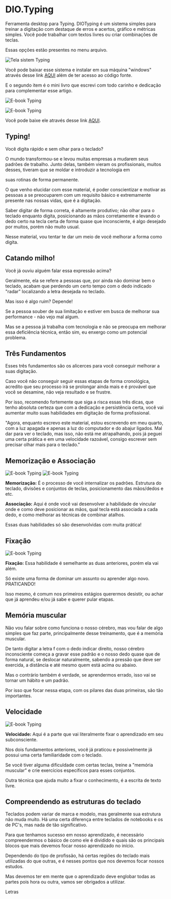 # DIO.Typing
Ferramenta desktop para Typing.
DIOTyping é um sistema simples para treinar a digitação com destaque de erros e acertos, gráfico e métricas simples. Você pode trabalhar com textos livres ou criar combinações de teclas.

Essas opções estão presentes no menu arquivo.

![Tela sistem Typing](https://scontent.fcau11-2.fna.fbcdn.net/v/t39.30808-6/244358800_588525512343480_8832764791900903980_n.jpg?_nc_cat=104&ccb=1-5&_nc_sid=730e14&_nc_ohc=g8o8yd-7ojQAX_r8n1x&_nc_ht=scontent.fcau11-2.fna&oh=ea5fcd43f0b2884c6143f8ed54d30909&oe=615CF10A)

Você pode baixar esse sistema e instalar em sua máquina "windows" através desse link [AQUI](https://carlosantoniocison.editorx.io/portifolio/diotyping) além de ter acesso ao código fonte.


E o segundo item é o mini livro que escrevi com todo carinho e dedicação para complementar esse artigo.

![E-book Typing](https://static.wixstatic.com/media/b3586d_db039e5d81664612a8e3a130f62b87d4~mv2.jpg/v1/fill/w_675,h_500,al_c,q_80,usm_0.66_1.00_0.01/b3586d_db039e5d81664612a8e3a130f62b87d4~mv2.webp)

![E-book Typing](https://static.wixstatic.com/media/b3586d_ab0a2d055afb427d8efe223af0171741~mv2.png/v1/fill/w_740,h_311,al_c,q_95/b3586d_ab0a2d055afb427d8efe223af0171741~mv2.webp)

Você pode baixe ele através desse link [AQUI](https://carlosantoniocison.editorx.io/portifolio/diotyping).

## Typing!

Você digita rápido e sem olhar para o teclado?

O mundo transformou-se e levou muitas empresas a mudarem seus padrões de trabalho. Junto delas, também vieram os profissionais, muitos desses, tiveram que se moldar e introduzir a tecnologia em

suas rotinas de forma permanente.

O que venho elucidar com esse material, é poder conscientizar e motivar as pessoas a se preocuparem com um requisito básico e extremamente presente nas nossas vidas, que é a digitação.

Saber digitar de forma correta, é altamente produtivo; não olhar para o teclado enquanto digita, posicionando as mãos corretamente e levando o dedo certo na tecla certa de forma quase que inconsciente, é algo desejado por muitos, porém não muito usual.

Nesse material, vou tentar te dar um meio de você melhorar a forma como digita.

## Catando milho!

Você já ouviu alguém falar essa expressão acima?

Geralmente, ela se refere a pessoas que, por ainda não dominar bem o teclado, acabam que perdendo um certo tempo com o dedo indicado "radar" localizando a letra desejada no teclado.

Mas isso é algo ruim? Depende!

Se a pessoa souber de sua limitação e estiver em busca de melhorar sua performance - não vejo mal algum.

Mas se a pessoa já trabalha com tecnologia e não se preocupa em melhorar essa deficiência técnica, então sim, eu enxergo como um potencial problema.

## Três Fundamentos

Esses três fundamentos são os alicerces para você conseguir melhorar a suas digitação.

Caso você não conseguir seguir essas etapas de forma cronológica, acredito que seu processo irá se prolongar ainda mais e é provável que você se desamine, não veja resultado e se frustre.

Por isso, recomendo fortemente que siga a risca essas três dicas, que tenho absoluta certeza que com a dedicação e persistência certa, você vai aumentar muito suas habilidades em digitação de forma profissional.

"Agora, enquanto escrevo este material, estou escrevendo em meu quarto, com a luz apagada e apenas a luz do computador e do abajur ligados. Mal dar para ver o teclado, mas isso, não está me atrapalhando, pois já peguei uma certa prática e em uma velocidade razoável, consigo escrever sem precisar olhar mais para o teclado."

## Memorização e Associação

![E-book Typing]()
![E-book Typing](https://static.wixstatic.com/media/b3586d_9c2828c147af43f28bff34532f89182f~mv2.png/v1/fill/w_740,h_378,al_c,q_95/b3586d_9c2828c147af43f28bff34532f89182f~mv2.webp)

**Memorização:** É o processo de você internalizar os padrões. Estrutura do teclado, divisões e conjuntos de teclas, posicionamento das mãos/dedos e etc.

**Associação:** Aqui é onde você vai desenvolver a habilidade de vincular onde e como deve posicionar as mãos, qual tecla está associada a cada dedo, e como melhorar as técnicas de combinar atalhos.

Essas duas habilidades só são desenvolvidas com muita prática!

## Fixação

![E-book Typing](https://static.wixstatic.com/media/b3586d_840280eb6e27405e9a429918f472ebf5~mv2.png/v1/fill/w_740,h_379,al_c,q_95/b3586d_840280eb6e27405e9a429918f472ebf5~mv2.webp)

**Fixação:** Essa habilidade é semelhante as duas anteriores, porém ela vai além.

Só existe uma forma de dominar um assunto ou aprender algo novo. PRATICANDO!

Isso mesmo, é comum nos primeiros estágios querermos desistir, ou achar que já aprendeu e/ou já sabe e querer pular etapas.

## Memória muscular

Não vou falar sobre como funciona o nosso cérebro, mas vou falar de algo simples que faz parte, principalmente desse treinamento, que é a memória muscular.

De tanto digitar a letra f com o dedo indicar direito, nosso cérebro inconsciente começa a gravar esse padrão e o nosso dedo quase que de forma natural, se deslocar naturalmente, sabendo a pressão que deve ser exercida, a distância e até mesmo quem está acima ou abaixo.

Mas o contrário também é verdade, se aprendermos errado, isso vai se tornar um hábito e um padrão.

Por isso que focar nessa etapa, com os pilares das duas primeiras, são tão importantes.

## Velocidade

![E-book Typing](https://static.wixstatic.com/media/b3586d_9c2828c147af43f28bff34532f89182f~mv2.png/v1/fill/w_740,h_378,al_c,q_95/b3586d_9c2828c147af43f28bff34532f89182f~mv2.webp)

**Velocidade:** Aqui é a parte que vai literalmente fixar o aprendizado em seu subconsciente.

Nos dois fundamentos anteriores, você já praticou e possivelmente já possui uma certa familiaridade com o teclado.

Se você tiver alguma dificuldade com certas teclas, treine a "memória muscular" e crie exercícios específicos para esses conjuntos.

Outra técnica que ajuda muito a fixar o conhecimento, é a escrita de texto livre.

## Compreendendo as estruturas do teclado

Teclados podem variar de marca e modelo, mas geralmente sua estrutura não muda muito. Há uma certa diferença entre teclados de notebooks e os de PC's, mas nada de tão significativo.

Para que tenhamos sucesso em nosso aprendizado, é necessário compreendermos o básico de como ele é dividido e quais são os principais blocos que mais devemos focar nosso aprendizado no início.

Dependendo do tipo de profissão, há certas regiões do teclado mais utilizadas do que outras, e é nesses pontos que nos devemos focar nossos estudos.

Mas devemos ter em mente que o aprendizado deve englobar todas as partes pois hora ou outra, vamos ser obrigados a utilizar.





Letras
